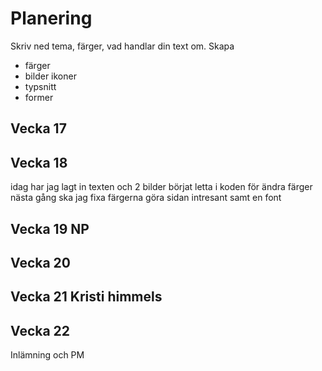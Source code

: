 # Planering

Skriv ned tema, färger, vad handlar din text om.
Skapa 

* färger
* bilder ikoner
* typsnitt
* former



## Vecka 17



## Vecka 18
idag har jag lagt in texten och 2 bilder börjat letta i koden för ändra färger
nästa gång ska jag fixa färgerna göra sidan intresant samt en font


## Vecka 19 NP


## Vecka 20



## Vecka 21 Kristi himmels




## Vecka 22 

Inlämning och PM




